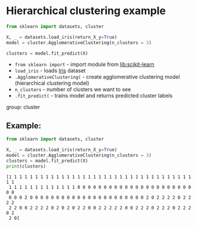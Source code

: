 # Hierarchical clustering example

```python
from sklearn import datasets, cluster

X, _ = datasets.load_iris(return_X_y=True)
model = cluster.AgglomerativeClustering(n_clusters = 3)

clusters = model.fit_predict(X)
```

- `from sklearn import` - import module from [lib:scikit-learn](https://onelinerhub.com/python-scikit-learn/how-to-install-scikit-learn-using-pip)
- `load_iris` - loads [Iris](https://scikit-learn.org/stable/auto_examples/datasets/plot_iris_dataset.html) dataset
- `.AgglomerativeClustering(` - create agglomerative clustering model (hierarchical clustering model)
- `n_clusters` - number of clusters we want to see
- `.fit_predict(` - trains model and returns predicted cluster labels

group: cluster

## Example: 
```python
from sklearn import datasets, cluster

X, _ = datasets.load_iris(return_X_y=True)
model = cluster.AgglomerativeClustering(n_clusters = 3)
clusters = model.fit_predict(X)
print(clusters)
```
```
[1 1 1 1 1 1 1 1 1 1 1 1 1 1 1 1 1 1 1 1 1 1 1 1 1 1 1 1 1 1 1 1 1 1 1 1 1
 1 1 1 1 1 1 1 1 1 1 1 1 1 0 0 0 0 0 0 0 0 0 0 0 0 0 0 0 0 0 0 0 0 0 0 0 0
 0 0 0 2 0 0 0 0 0 0 0 0 0 0 0 0 0 0 0 0 0 0 0 0 0 0 2 0 2 2 2 2 0 2 2 2 2
 2 2 0 0 2 2 2 2 0 2 0 2 0 2 2 0 0 2 2 2 2 2 0 0 2 2 2 0 2 2 2 0 2 2 2 0 2
 2 0]

```

